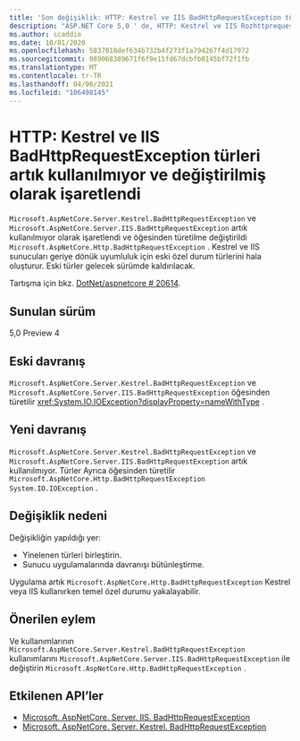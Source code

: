 ```yaml
---
title: 'Son değişiklik: HTTP: Kestrel ve IIS BadHttpRequestException türleri artık kullanılmıyor ve değiştirilmiş olarak işaretlendi'
description: "ASP.NET Core 5,0 ' de, HTTP: Kestrel ve IIS Rozhttprequestexception türlerini Kullanımdan kaldırılmış ve değiştirilmiş olarak işaretlenen Son değişiklik hakkında bilgi edinin"
ms.author: scaddie
ms.date: 10/01/2020
ms.openlocfilehash: 5837018def634b732b4f273f1a794267f4d17972
ms.sourcegitcommit: 089068389671f6f9e15fd67dcbfb0145bf72f1fb
ms.translationtype: MT
ms.contentlocale: tr-TR
ms.lasthandoff: 04/06/2021
ms.locfileid: "106498145"
---
```

# <a name="http-kestrel-and-iis-badhttprequestexception-types-marked-obsolete-and-replaced"></a>HTTP: Kestrel ve IIS BadHttpRequestException türleri artık kullanılmıyor ve değiştirilmiş olarak işaretlendi

`Microsoft.AspNetCore.Server.Kestrel.BadHttpRequestException` ve `Microsoft.AspNetCore.Server.IIS.BadHttpRequestException` artık kullanılmıyor olarak işaretlendi ve öğesinden türetilme değiştirildi `Microsoft.AspNetCore.Http.BadHttpRequestException` . Kestrel ve IIS sunucuları geriye dönük uyumluluk için eski özel durum türlerini hala oluşturur. Eski türler gelecek sürümde kaldırılacak.

Tartışma için bkz. [DotNet/aspnetcore # 20614](https://github.com/dotnet/aspnetcore/issues/20614).

## <a name="version-introduced"></a>Sunulan sürüm

5,0 Preview 4

## <a name="old-behavior"></a>Eski davranış

`Microsoft.AspNetCore.Server.Kestrel.BadHttpRequestException` ve `Microsoft.AspNetCore.Server.IIS.BadHttpRequestException` öğesinden türetilir <xref:System.IO.IOException?displayProperty=nameWithType> .

## <a name="new-behavior"></a>Yeni davranış

`Microsoft.AspNetCore.Server.Kestrel.BadHttpRequestException` ve `Microsoft.AspNetCore.Server.IIS.BadHttpRequestException` artık kullanılmıyor. Türler Ayrıca öğesinden türetilir `Microsoft.AspNetCore.Http.BadHttpRequestException` `System.IO.IOException` .

## <a name="reason-for-change"></a>Değişiklik nedeni

Değişikliğin yapıldığı yer:

* Yinelenen türleri birleştirin.
* Sunucu uygulamalarında davranışı bütünleştirme.

Uygulama artık `Microsoft.AspNetCore.Http.BadHttpRequestException` Kestrel veya IIS kullanırken temel özel durumu yakalayabilir.

## <a name="recommended-action"></a>Önerilen eylem

Ve kullanımlarının `Microsoft.AspNetCore.Server.Kestrel.BadHttpRequestException` kullanımlarını `Microsoft.AspNetCore.Server.IIS.BadHttpRequestException` ile değiştirin `Microsoft.AspNetCore.Http.BadHttpRequestException` .

## <a name="affected-apis"></a>Etkilenen API’ler

- [Microsoft. AspNetCore. Server. IIS. BadHttpRequestException](/dotnet/api/microsoft.aspnetcore.server.iis.badhttprequestexception?view=aspnetcore-3.1)
- [Microsoft. AspNetCore. Server. Kestrel. BadHttpRequestException](/dotnet/api/microsoft.aspnetcore.server.kestrel.badhttprequestexception?view=aspnetcore-1.1)

<!--

### Category

ASP.NET Core

### Affected APIs

- `T:Microsoft.AspNetCore.Server.IIS.BadHttpRequestException`
- `T:Microsoft.AspNetCore.Server.Kestrel.BadHttpRequestException`

-->
